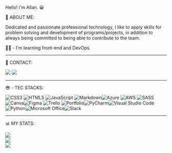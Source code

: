 Hello! i'm Allan. 😀


🚀 ABOUT ME:

Dedicated and passionate professional
technology, I like to apply skills
for problem solving and development
of programs/projects, in addition to always being
committed to being able to contribute to the team.

👩‍💻 - I'm learning front-end and DevOps.


<hr/>

📩 CONTACT:

  <a href = "mailto:allanlps20@gmail.com"><img src="https://img.shields.io/badge/-Gmail-%23333?style=for-the-badge&logo=gmail&logoColor=white" target="_blank"></a>
  <a href="https://www.linkedin.com/in/allanlps/" target="_blank"><img src="https://img.shields.io/badge/-LinkedIn-%230077B5?style=for-the-badge&logo=linkedin&logoColor=white" target="_blank"></a> 

<hr/>

😎 - TEC STACKS:

![CSS3](https://img.shields.io/badge/css3-%231572B6.svg?style=for-the-badge&logo=css3&logoColor=white) ![HTML5](https://img.shields.io/badge/html5-%23E34F26.svg?style=for-the-badge&logo=html5&logoColor=white) ![JavaScript](https://img.shields.io/badge/javascript-%23323330.svg?style=for-the-badge&logo=javascript&logoColor=%23F7DF1E) ![Markdown](https://img.shields.io/badge/markdown-%23000000.svg?style=for-the-badge&logo=markdown&logoColor=white)![Azure](https://img.shields.io/badge/azure-%230072C6.svg?style=for-the-badge&logo=azure-devops&logoColor=white) ![AWS](https://img.shields.io/badge/AWS-%23FF9900.svg?style=for-the-badge&logo=amazon-aws&logoColor=white) ![SASS](https://img.shields.io/badge/SASS-hotpink.svg?style=for-the-badge&logo=SASS&logoColor=white)![Canva](https://img.shields.io/badge/Canva-%2300C4CC.svg?style=for-the-badge&logo=Canva&logoColor=white)![Figma](https://img.shields.io/badge/figma-%23F24E1E.svg?style=for-the-badge&logo=figma&logoColor=white) ![Trello](https://img.shields.io/badge/Trello-%23026AA7.svg?style=for-the-badge&logo=Trello&logoColor=white) ![Portfolio](https://img.shields.io/badge/Portfolio-%23000000.svg?style=for-the-badge&logo=firefox&logoColor=#FF7139)![PyCharm](https://img.shields.io/badge/pycharm-143?style=for-the-badge&logo=pycharm&logoColor=black&color=black&labelColor=green)![Visual Studio Code](https://img.shields.io/badge/Visual%20Studio%20Code-0078d7.svg?style=for-the-badge&logo=visual-studio-code&logoColor=white)![Python](https://img.shields.io/badge/python-3670A0?style=for-the-badge&logo=python&logoColor=ffdd54)![Microsoft Office](https://img.shields.io/badge/Microsoft_Office-D83B01?style=for-the-badge&logo=microsoft-office&logoColor=white)![Slack](https://img.shields.io/badge/Slack-4A154B?style=for-the-badge&logo=slack&logoColor=white)

 <hr/>
 
 📊 MY STATS:
 
![](https://github-readme-stats.vercel.app/api?username=AllanLps&theme=react&hide_border=false&include_all_commits=false&count_private=true)<br/>
![](https://github-readme-streak-stats.herokuapp.com/?user=AllanLps&theme=react&hide_border=false)<br/>
![](https://github-readme-stats.vercel.app/api/top-langs/?username=AllanLps&theme=react&hide_border=false&include_all_commits=false&count_private=true&layout=compact)
